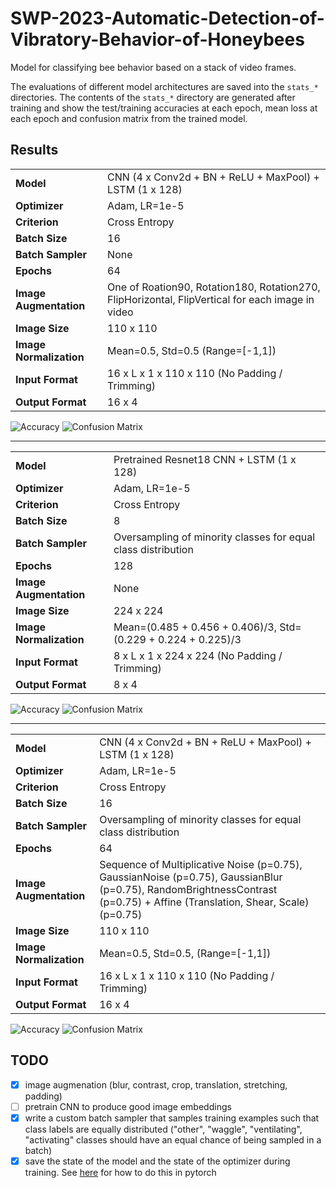 # SWP-2023-Automatic-Detection-of-Vibratory-Behavior-of-Honeybees

Model for classifying bee behavior based on a stack of video frames.

The evaluations of different model architectures are saved into the `stats_*` directories.
The contents of the `stats_*` directory are generated after training and show the test/training accuracies at each epoch,
mean loss at each epoch and confusion matrix from the trained model.

## Results

<table>
      <tr><td><b>Model</b></td><td>CNN (4 x Conv2d + BN + ReLU + MaxPool) + LSTM (1 x 128)</td></tr>
      <tr></tr>
      <tr><td><b>Optimizer</b></td><td>Adam, LR=1e-5</td></tr>
      <tr></tr>
      <tr><td><b>Criterion</b></td><td>Cross Entropy</td></tr>
      <tr></tr>
      <tr><td><b>Batch Size</b></td><td>16</td></tr>
      <tr></tr>
      <tr><td><b>Batch Sampler</b></td><td>None</td></tr>
      <tr></tr>
      <tr><td><b>Epochs</b></td><td>64</td></tr>
      <tr></tr>
      <tr><td><b>Image Augmentation</b></td><td>One of Roation90, Rotation180, Rotation270, FlipHorizontal, FlipVertical for each image in video</td></tr>
      <tr></tr>
      <tr><td><b>Image Size</b></td><td>110 x 110</td></tr>
      <tr></tr>
      <tr><td><b>Image Normalization</b></td><td>Mean=0.5, Std=0.5 (Range=[-1,1])</td></tr>
      <tr></tr>
      <tr><td><b>Input Format</b></td><td>16 x L x 1 x 110 x 110 (No Padding / Trimming)</td></tr>
      <tr></tr>
      <tr><td><b>Output Format</b></td><td>16 x 4</td></tr>
</table>

![Accuracy](stats_20230602T2153/accuracy.jpg)
![Confusion Matrix](stats_20230602T2153/confusion.jpg)

---

<table>
      <tr><td><b>Model</b></td><td>Pretrained Resnet18 CNN + LSTM (1 x 128)</td></tr>
      <tr></tr>
      <tr><td><b>Optimizer</b></td><td>Adam, LR=1e-5</td></tr>
      <tr></tr>
      <tr><td><b>Criterion</b></td><td>Cross Entropy</td></tr>
      <tr></tr>
      <tr><td><b>Batch Size</b></td><td>8</td></tr>
      <tr></tr>
      <tr><td><b>Batch Sampler</b></td><td>Oversampling of minority classes for equal class distribution</td></tr>
      <tr></tr>
      <tr><td><b>Epochs</b></td><td>128</td></tr>
      <tr></tr>
      <tr><td><b>Image Augmentation</b></td><td>None</td></tr>
      <tr></tr>
      <tr><td><b>Image Size</b></td><td>224 x 224</td></tr>
      <tr></tr>
      <tr><td><b>Image Normalization</b></td><td>Mean=(0.485 + 0.456 + 0.406)/3, Std=(0.229 + 0.224 + 0.225)/3
      <tr></tr>
      <tr><td><b>Input Format</b></td><td>8 x L x 1 x 224 x 224 (No Padding / Trimming)</td></tr>
      <tr></tr>
      <tr><td><b>Output Format</b></td><td>8 x 4</td></tr>
</table>

![Accuracy](stats_20230628T2053/accuracy.jpg)
![Confusion Matrix](stats_20230628T2053/confusion.jpg)

---

<table>
      <tr><td><b>Model</b></td><td>CNN (4 x Conv2d + BN + ReLU + MaxPool) + LSTM (1 x 128)</td></tr>
      <tr></tr>
      <tr><td><b>Optimizer</b></td><td>Adam, LR=1e-5</td></tr>
      <tr></tr>
      <tr><td><b>Criterion</b></td><td>Cross Entropy</td></tr>
      <tr></tr>
      <tr><td><b>Batch Size</b></td><td>16</td></tr>
      <tr></tr>
      <tr><td><b>Batch Sampler</b></td><td>Oversampling of minority classes for equal class distribution</td></tr>
      <tr></tr>
      <tr><td><b>Epochs</b></td><td>64</td></tr>
      <tr></tr>
      <tr><td><b>Image Augmentation</b></td><td>Sequence of Multiplicative Noise (p=0.75), GaussianNoise (p=0.75), GaussianBlur (p=0.75), RandomBrightnessContrast (p=0.75) + Affine (Translation, Shear, Scale) (p=0.75)</td></tr>
      <tr></tr>
      <tr><td><b>Image Size</b></td><td>110 x 110</td></tr>
      <tr></tr>
      <tr><td><b>Image Normalization</b></td><td>Mean=0.5, Std=0.5, (Range=[-1,1]) 
      <tr></tr>
      <tr><td><b>Input Format</b></td><td>16 x L x 1 x 110 x 110 (No Padding / Trimming)</td></tr>
      <tr></tr>
      <tr><td><b>Output Format</b></td><td>16 x 4</td></tr>
</table>

![Accuracy](stats_20230629T1351/accuracy.jpg)
![Confusion Matrix](stats_20230629T1351/confusion.jpg)

## TODO

-   [x] image augmenation (blur, contrast, crop, translation, stretching, padding)
-   [ ] pretrain CNN to produce good image embeddings
-   [x] write a custom batch sampler that samples training examples such that class labels are equally distributed ("other", "waggle", "ventilating", "activating" classes should have an equal chance of being sampled in a batch)
-   [x] save the state of the model and the state of the optimizer during training. See [here](https://pytorch.org/tutorials/beginner/saving_loading_models.html) for how to do this in pytorch
